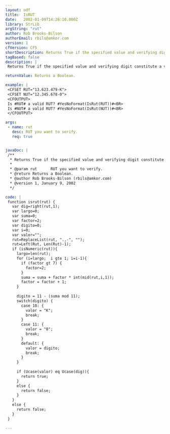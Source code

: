 ```yaml
---
layout: udf
title:  IsRUT
date:   2002-01-09T14:28:10.000Z
library: StrLib
argString: "rut"
author: Rob Brooks-Bilson
authorEmail: rbils@amkor.com
version: 1
cfVersion: CF5
shortDescription: Returns True if the specified value and verifying digit constitute a valid RUT (government company number used in Chile).
tagBased: false
description: |
 Returns True if the specified value and verifying digit constitute a valid RUT (government company number used by Chile).  RUT numbers appear in the form xx.xxx.xxx-y or x.xxx.xxx-y where x represents digits 0-9 and y represents the verifying digit in the form 0-9|K.

returnValue: Returns a Boolean.

example: |
 <CFSET RUT="13.623.479-K">
 <CFSET NUT="12.345.678-0">
 <CFOUTPUT>
 Is #RUT# a valid RUT? #YesNoFormat(IsRut(RUT))#<BR>
 Is #NUT# a valid RUT? #YesNoFormat(IsRut(NUT))#<BR>
 </CFOUTPUT>

args:
 - name: rut
   desc: RUT you want to verify.
   req: true


javaDoc: |
 /**
  * Returns True if the specified value and verifying digit constitute a valid RUT (government company number used in Chile).
  * 
  * @param rut      RUT you want to verify. 
  * @return Returns a Boolean. 
  * @author Rob Brooks-Bilson (rbils@amkor.com) 
  * @version 1, January 9, 2002 
  */

code: |
 function isrut(rut) {
   var dig=right(rut,1);
   var largo=0;
   var suma=0;
   var factor=2;
   var digito=0;
   var i=0;
   var valor="";
   rut=ReplaceList(rut, ".,-", "");
   rut=Left(Rut, Len(Rut)-1);
   if (isNumeric(rut)){
     largo=len(rut);
     for (i=largo;  i gte 1; i=i-1){
       if (factor gt 7) {
         factor=2;
       }
       suma = suma + factor * int(mid(rut,i,1));
       factor = factor + 1;
     }
 
     digito = 11 - (suma mod 11);
     switch(digito) {
       case 10: {
         valor = "K";
         break;
       }
       case 11: {
         valor = "0";
         break;
       }    
       default: {
         valor = digito;
         break;
       }
     }
 
     if (Ucase(valor) eq Ucase(dig)){
       return true;
     }
     else {
       return false;
     }
   }
   else {
     return false;
   }
 }

---
```


